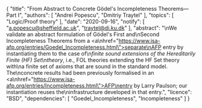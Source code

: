 {
    "title": "From Abstract to Concrete G&ouml;del's Incompleteness Theorems&mdash;Part I",
    "authors": [
        "Andrei Popescu",
        "Dmitriy Traytel"
    ],
    "topics": [
        "Logic/Proof theory"
    ],
    "date": "2020-09-16",
    "notify": [
        "a.popescu@sheffield.ac.uk",
        "traytel@di.ku.dk"
    ],
    "abstract": "\nWe validate an abstract formulation of G&ouml;del's First and\nSecond Incompleteness Theorems from a <a\nhref=\"https://www.isa-afp.org/entries/Goedel_Incompleteness.html\">separate\nAFP entry</a> by instantiating them to the case of\n<i>finite sound extensions of the Hereditarily Finite (HF) Set\ntheory</i>, i.e., FOL theories extending the HF Set theory with\na finite set of axioms that are sound in the standard model. The\nconcrete results had been previously formalised in an <a\nhref=\"https://www.isa-afp.org/entries/Incompleteness.html\">AFP\nentry by Larry Paulson</a>; our instantiation reuses the\ninfrastructure developed in that entry.",
    "licence": "BSD",
    "dependencies": [
        "Goedel_Incompleteness",
        "Incompleteness"
    ]
}